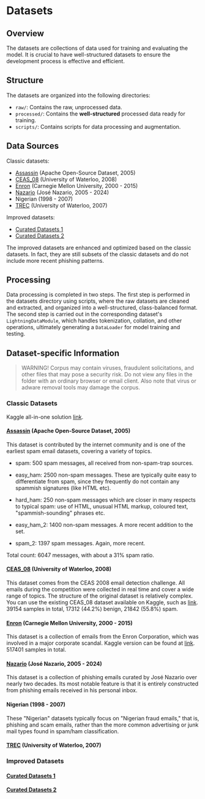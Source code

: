 # Datasets

## Overview

The datasets are collections of data used for training and evaluating the model. It is crucial to have well-structured datasets to ensure the development process is effective and efficient.

## Structure

The datasets are organized into the following directories:

- `raw/`: Contains the raw, unprocessed data.
- `processed/`: Contains the **well-structured** processed data ready for training.
- `scripts/`: Contains scripts for data processing and augmentation.

## Data Sources

Classic datasets:
- [Assassin](https://spamassassin.apache.org/old/publiccorpus) (Apache Open-Source Dataset, 2005)
- [CEAS_08](https://plg.uwaterloo.ca/~gvcormac/ceascorpus/) (University of Waterloo, 2008)
- [Enron](https://www.cs.cmu.edu/~enron/) (Carnegie Mellon University, 2000 - 2015)
- [Nazario](https://monkey.org/~jose/phishing/) (José Nazario, 2005 - 2024)
- Nigerian (1998 - 2007)
- [TREC](https://plg.uwaterloo.ca/~gvcormac/treccorpus07/) (University of Waterloo, 2007)

Improved datasets:
- [Curated Datasets 1](https://figshare.com/articles/dataset/Phishing_Email_11_Curated_Datasets/24952503/1)
- [Curated Datasets 2](https://figshare.com/articles/dataset/Curated_Dataset_-_Phishing_Email/24899952)

The improved datasets are enhanced and optimized based on the classic datasets. In fact, they are still subsets of the classic datasets and do not include more recent phishing patterns.


## Processing

Data processing is completed in two steps. The first step is performed in the datasets directory using scripts, where the raw datasets are cleaned and extracted, and organized into a well-structured, class-balanced format. The second step is carried out in the corresponding dataset's `LightningDataModule`, which handles tokenization, collation, and other operations, ultimately generating a `DataLoader` for model training and testing.

## Dataset-specific Information
> WARNING! Corpus may contain viruses, fraudulent solicitations, and other files that may pose a security risk.  Do not view any files in the folder with an ordinary browser or email client.  Also note that virus or adware removal tools may damage the corpus.
### Classic Datasets
Kaggle all-in-one solution [link](https://www.kaggle.com/datasets/naserabdullahalam/phishing-email-dataset).
#### [Assassin](https://spamassassin.apache.org/old/publiccorpus) (Apache Open-Source Dataset, 2005)
This dataset is contributed by the internet community and is one of the earliest spam email datasets, covering a variety of topics.
- spam: 500 spam messages, all received from non-spam-trap sources.

- easy_ham: 2500 non-spam messages.  These are typically quite easy to differentiate from spam, since they frequently do not contain any spammish signatures (like HTML etc).

- hard_ham: 250 non-spam messages which are closer in many respects to typical spam: use of HTML, unusual HTML markup, coloured text, "spammish-sounding" phrases etc.

- easy_ham_2: 1400 non-spam messages.  A more recent addition to the set.

- spam_2: 1397 spam messages.  Again, more recent.

Total count: 6047 messages, with about a 31% spam ratio.
#### [CEAS_08](https://plg.uwaterloo.ca/~gvcormac/ceascorpus/) (University of Waterloo, 2008)
This dataset comes from the CEAS 2008 email detection challenge. All emails during the competition were collected in real time and cover a wide range of topics.
The structure of the original dataset is relatively complex. You can use the existing CEAS_08 dataset available on Kaggle, such as [link](https://www.kaggle.com/datasets/doryanay/ceas-08). 39154 samples in total, 17312 (44.2%) benign, 21842 (55.8%) spam.
#### [Enron](https://www.cs.cmu.edu/~enron/) (Carnegie Mellon University, 2000 - 2015)
This dataset is a collection of emails from the Enron Corporation, which was involved in a major corporate scandal.
Kaggle version can be found at [link](https://www.kaggle.com/datasets/wcukierski/enron-email-dataset). 517401 samples in total.
#### [Nazario](https://monkey.org/~jose/phishing/) (José Nazario, 2005 - 2024)
This dataset is a collection of phishing emails curated by José Nazario over nearly two decades. Its most notable feature is that it is entirely constructed from phishing emails received in his personal inbox.
#### Nigerian (1998 - 2007)
These "Nigerian" datasets typically focus on "Nigerian fraud emails," that is, phishing and scam emails, rather than the more common advertising or junk mail types found in spam/ham classification.
#### [TREC](https://plg.uwaterloo.ca/~gvcormac/treccorpus07/) (University of Waterloo, 2007)

### Improved Datasets
#### [Curated Datasets 1](https://figshare.com/articles/dataset/Phishing_Email_11_Curated_Datasets/24952503/1)
#### [Curated Datasets 2](https://figshare.com/articles/dataset/Curated_Dataset_-_Phishing_Email/24899952)

